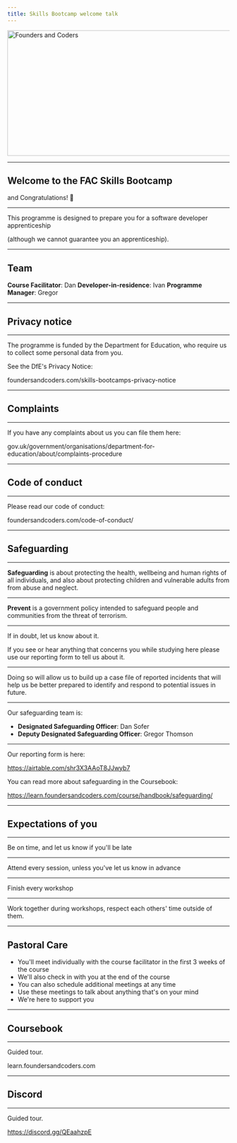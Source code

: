 ```yaml
---
title: Skills Bootcamp welcome talk
---
```


<img width="651" height="284" src="https://facresources.com/assets/logos/fac_logo.png" alt="Founders and Coders">

---

<!-- {.primary} -->

## Welcome to the FAC Skills Bootcamp

and Congratulations! 🎉

---

This programme is designed to prepare you for a software developer apprenticeship

(although we cannot guarantee you an apprenticeship).

---

## Team

**Course Facilitator**: Dan
**Developer-in-residence**: Ivan
**Programme Manager**: Gregor

---

<!-- {.primary} -->

## Privacy notice

---

The programme is funded by the Department for Education, who require us to collect some personal data from you.

See the DfE's Privacy Notice:

foundersandcoders.com/skills-bootcamps-privacy-notice

---

<!-- {.primary} -->

## Complaints

---

If you have any complaints about us you can file them here:

gov.uk/government/organisations/department-for-education/about/complaints-procedure

---

<!-- {.primary} -->

## Code of conduct

---

Please read our code of conduct:

foundersandcoders.com/code-of-conduct/

---

<!-- {.primary} -->

## Safeguarding

---

**Safeguarding** is about protecting the health, wellbeing and human rights of all individuals, and also about protecting children and vulnerable adults from from abuse and neglect.

---

**Prevent** is a government policy intended to safeguard people and communities from the threat of terrorism.

---

If in doubt, let us know about it.

If you see or hear anything that concerns you while studying here please use our reporting form to tell us about it.

---

Doing so will allow us to build up a case file of reported incidents that will help us be better prepared to identify and respond to potential issues in future.

---

Our safeguarding team is:

- **Designated Safeguarding Officer**: Dan Sofer
- **Deputy Designated Safeguarding Officer**: Gregor Thomson

---

Our reporting form is here:

https://airtable.com/shr3X3AAoT8JJwyb7

You can read more about safeguarding in the Coursebook:

https://learn.foundersandcoders.com/course/handbook/safeguarding/

---

## Expectations of you

---

Be on time, and let us know if you'll be late

---

Attend every session, unless you've let us know in advance

---

Finish every workshop

---

Work together during workshops, respect each others' time outside of them.

---

<!-- {.primary} -->

## Pastoral Care

- You'll meet individually with the course facilitator in the first 3 weeks of the course
- We'll also check in with you at the end of the course
- You can also schedule additional meetings at any time 
- Use these meetings to talk about anything that's on your mind
- We're here to support you

---

<!-- {.primary} -->

## Coursebook

---

Guided tour.

learn.foundersandcoders.com

---

<!-- {.primary} -->

## Discord

---

Guided tour.

https://discord.gg/QEaahzpE
